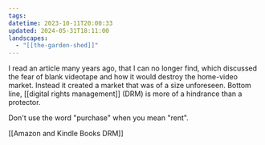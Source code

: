 ```yaml
---
tags: 
datetime: 2023-10-11T20:00:33
updated: 2024-05-31T18:11:00
landscapes:
  - "[[the-garden-shed]]"
---
```

I read an article many years ago, that I can no longer find, which discussed the fear of blank videotape and how it would destroy the home-video market. Instead it created a market that was of a size unforeseen. Bottom line, [[digital rights management]] (DRM) is more of a hindrance than a protector.

Don't use the word "purchase" when you mean "rent".

[[Amazon and Kindle Books DRM]]